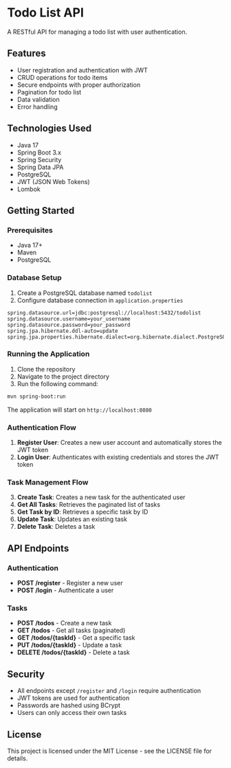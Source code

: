 # Todo List API

A RESTful API for managing a todo list with user authentication.

## Features

- User registration and authentication with JWT
- CRUD operations for todo items
- Secure endpoints with proper authorization
- Pagination for todo list
- Data validation
- Error handling

## Technologies Used

- Java 17
- Spring Boot 3.x
- Spring Security
- Spring Data JPA
- PostgreSQL
- JWT (JSON Web Tokens)
- Lombok

## Getting Started

### Prerequisites

- Java 17+
- Maven
- PostgreSQL

### Database Setup

1. Create a PostgreSQL database named `todolist`
2. Configure database connection in `application.properties`

```properties
spring.datasource.url=jdbc:postgresql://localhost:5432/todolist
spring.datasource.username=your_username
spring.datasource.password=your_password
spring.jpa.hibernate.ddl-auto=update
spring.jpa.properties.hibernate.dialect=org.hibernate.dialect.PostgreSQLDialect
```

### Running the Application

1. Clone the repository
2. Navigate to the project directory
3. Run the following command:

```bash
mvn spring-boot:run
```

The application will start on `http://localhost:8080`

### Authentication Flow

1. **Register User**: Creates a new user account and automatically stores the JWT token
2. **Login User**: Authenticates with existing credentials and stores the JWT token

### Task Management Flow

3. **Create Task**: Creates a new task for the authenticated user
4. **Get All Tasks**: Retrieves the paginated list of tasks
5. **Get Task by ID**: Retrieves a specific task by ID
6. **Update Task**: Updates an existing task
7. **Delete Task**: Deletes a task

## API Endpoints

### Authentication

- **POST /register** - Register a new user
- **POST /login** - Authenticate a user

### Tasks

- **POST /todos** - Create a new task
- **GET /todos** - Get all tasks (paginated)
- **GET /todos/{taskId}** - Get a specific task
- **PUT /todos/{taskId}** - Update a task
- **DELETE /todos/{taskId}** - Delete a task

## Security

- All endpoints except `/register` and `/login` require authentication
- JWT tokens are used for authentication
- Passwords are hashed using BCrypt
- Users can only access their own tasks

## License

This project is licensed under the MIT License - see the LICENSE file for details.
